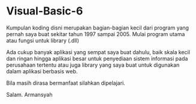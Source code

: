 # Visual-Basic-6

Kumpulan koding disni merupakan bagian-bagian kecil dari program yang pernah saya buat sekitar tahun 1997 sampai 2005. Mulai program utama atau fungsi untuk library (.dll)

Ada cukup banyak aplikasi yang sempat saya buat dahulu, baik skala kecil dan ringan hingga aplikasi besar untuk penyediaan sistem informasi pada perusahaan tertentu atau juga library yang saya buat untuk digunakan dalam aplikasi berbasis web.

Bila masih dirasa bermanfaat silahkan dipelajari.

Salam.
Armansyah
